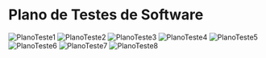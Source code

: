 # Plano de Testes de Software

<img src="https://github.com/user-attachments/assets/4d17047c-a08d-4223-a4f2-5dc3a37498f6" alt="PlanoTeste1"/>
<img src="https://github.com/user-attachments/assets/9d24a961-ea21-48b6-8ad2-11991090e459" alt="PlanoTeste2"/>
<img src="https://github.com/user-attachments/assets/bc14ec79-baa6-47d1-8c34-19459a671567" alt="PlanoTeste3"/>
<img src="https://github.com/user-attachments/assets/2a46351f-a097-46fa-b1d2-1652093af00b" alt="PlanoTeste4"/>
<img src="https://github.com/user-attachments/assets/758d7e91-77d2-42b7-92df-dfcd37ec9bba" alt="PlanoTeste5"/>
<img src="https://github.com/user-attachments/assets/eb216255-f80f-44b6-8571-0f2411005f3e" alt="PlanoTeste6"/>
<img src="https://github.com/user-attachments/assets/34c3df43-a934-4e61-9184-430ccfe3f899" alt="PlanoTeste7"/>
<img src="https://github.com/user-attachments/assets/472f584b-9f6b-4d17-8f10-2f0f48a849d1" alt="PlanoTeste8"/>

